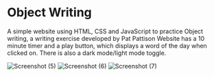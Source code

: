 # Object Writing

A simple website using HTML, CSS and JavaScript to practice Object writing, a writing exercise developed by Pat Pattison
Website has a 10 minute timer and a play button, which displays a word of the day when clicked on. There is also a dark
mode/light mode toggle.

![Screenshot (5)](https://github.com/anjoesnambadan/object-writing/assets/108078934/e71ac723-125c-4a4c-a9da-78a65540b0f1)
![Screenshot (6)](https://github.com/anjoesnambadan/object-writing/assets/108078934/09531bda-36bc-4b12-a2e5-b89e7acdec1f)
![Screenshot (7)](https://github.com/anjoesnambadan/object-writing/assets/108078934/72dff375-7796-492b-983d-1d9c1f23ed03)
